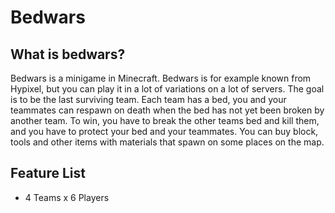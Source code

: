 # Bedwars

## What is bedwars?
Bedwars is a minigame in Minecraft. Bedwars is for example known from Hypixel, but you can play it in a lot of variations on a lot of servers. The goal is to be the last surviving team. Each team has a bed, you and your teammates can respawn on death when the bed has not yet been broken by another team. To win, you have to break the other teams bed and kill them, and you have to protect your bed and your teammates. You can buy block, tools and other items with materials that spawn on some places on the map.

## Feature List
- 4 Teams x 6 Players